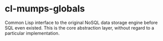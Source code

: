 # cl-mumps-globals
Common Lisp interface to the original NoSQL data storage engine before SQL even existed. This is the core abstraction layer, without regard to a particular implementation.
